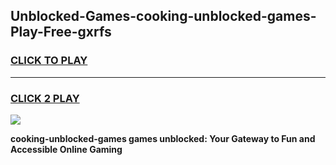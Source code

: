 
## Unblocked-Games-cooking-unblocked-games-Play-Free-gxrfs
<h3>
<a href="https://premium76.site?title=cooking-unblocked-games&ref=20A">CLICK TO PLAY</a></h3>
<hr>

<h3>
<a href="https://premium76.site?title=cooking-unblocked-games&ref=20A">CLICK 2 PLAY</a>
  
</h3>

<a href="https://premium76.site?title=cooking-unblocked-games&ref=20A"><img src="https://clearcache.store/games.png"></a>


**cooking-unblocked-games games unblocked: Your Gateway to Fun and Accessible Online Gaming**
